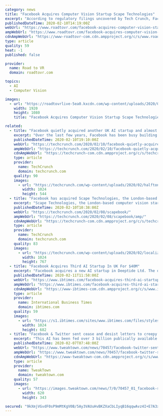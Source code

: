 ```yaml
---
category: news
title: "Facebook Acquires Computer Vision Startup Scape Technologies"
excerpt: "According to regulatory filings uncovered by Tech Crunch, Facebook has acquired Scape Technologies, a London-based computer vision startup. Facebook has yet to publicly acknowledge the acquisition. A company spokesperson told Tech Crunch that it “acquire[s] smaller tech companies from time to time. We don’t always discuss our plans.”"
publishedDateTime: 2020-02-10T14:19:00Z
webUrl: "https://www.roadtovr.com/facebook-acquires-computer-vision-startup-scape-technologies/"
ampWebUrl: "https://www.roadtovr.com/facebook-acquires-computer-vision-startup-scape-technologies/amp/"
cdnAmpWebUrl: "https://www-roadtovr-com.cdn.ampproject.org/c/s/www.roadtovr.com/facebook-acquires-computer-vision-startup-scape-technologies/amp/"
type: article
quality: 59
heat: -1
published: false

provider:
  name: Road to VR
  domain: roadtovr.com

topics:
  - AI
  - Computer Vision

images:
  - url: "https://roadtovrlive-5ea0.kxcdn.com/wp-content/uploads/2020/02/scape-technologies.jpg"
    width: 1920
    height: 1080
    title: "Facebook Acquires Computer Vision Startup Scape Technologies"

related:
  - title: "Facebook quietly acquired another UK AI startup and almost no one noticed"
    excerpt: "Over the last few years, Facebook has been busy building out AI capabilities in areas like computer vision, natural language processing (NLP) and ‘deep learning,’ in part by acquiring promising startups in the space. Understandably, this has seen the U.S. social networking giant look to the U.K. for AI talent, including an acqui-hire of NLP ..."
    publishedDateTime: 2020-02-10T19:10:00Z
    webUrl: "https://techcrunch.com/2020/02/10/facebook-quietly-acquired-atlast-ml/"
    ampWebUrl: "https://techcrunch.com/2020/02/10/facebook-quietly-acquired-atlast-ml/amp/"
    cdnAmpWebUrl: "https://techcrunch-com.cdn.ampproject.org/c/s/techcrunch.com/2020/02/10/facebook-quietly-acquired-atlast-ml/amp/"
    type: article
    provider:
      name: TechCrunch
      domain: techcrunch.com
    quality: 90
    images:
      - url: "https://techcrunch.com/wp-content/uploads/2020/02/halftone-maze.png?w=1024"
        width: 1024
        height: 544
  - title: "Facebook has acquired Scape Technologies, the London-based computer vision startup"
    excerpt: "Scape Technologies, the London-based computer vision startup working on location accuracy beyond the capabilities of GPS, has been acquired by Facebook, according to a regulatory filing. Full terms of the deal remain as yet unknown, although a Companies House update reveals that Facebook Inc. now has majority control of the company (more than 75%)."
    publishedDateTime: 2020-02-10T10:38:00Z
    webUrl: "https://techcrunch.com/2020/02/08/scapebook/"
    ampWebUrl: "https://techcrunch.com/2020/02/08/scapebook/amp/"
    cdnAmpWebUrl: "https://techcrunch-com.cdn.ampproject.org/c/s/techcrunch.com/2020/02/08/scapebook/amp/"
    type: article
    provider:
      name: TechCrunch
      domain: techcrunch.com
    quality: 83
    images:
      - url: "https://techcrunch.com/wp-content/uploads/2020/02/localization.png?w=1024"
        width: 1024
        height: 767
  - title: "Facebook Acquires Third AI Startup In UK For $40M"
    excerpt: "Facebook acquires a new AI startup in Deeptide Ltd. The deal went almost unnoticed save for the blog post of Deeptide's founder back in December There was no disclosed acquisition cost but sources speculates it to be $40 million Facebook's \"acquire and conquer\" strategy has landed it another startup to boost its AI game."
    publishedDateTime: 2020-02-11T11:58:00Z
    webUrl: "https://www.ibtimes.com/facebook-acquires-third-ai-startup-uk-40m-2919901"
    ampWebUrl: "https://www.ibtimes.com/facebook-acquires-third-ai-startup-uk-40m-2919901?amp=1"
    cdnAmpWebUrl: "https://www-ibtimes-com.cdn.ampproject.org/c/s/www.ibtimes.com/facebook-acquires-third-ai-startup-uk-40m-2919901?amp=1"
    type: article
    provider:
      name: International Business Times
      domain: ibtimes.com
    quality: 59
    images:
      - url: "https://s1.ibtimes.com/sites/www.ibtimes.com/files/styles/full/public/2020/01/28/facebook-reports-it-is-closer-to-setting-up.jpg"
        width: 1024
        height: 682
  - title: "Facebook & Twitter sent cease and desist letters to creepy AI startup"
    excerpt: "This AI has been fed over 3 billion publically available images and can now identify almost anyone at the drop of a hat. Clearview, the company behind the AI, has been pushing into government and law enforcement as they believe what they have created can assist in investigations. According to a Facebook spokesperson who spoke to Buzzfeed News ..."
    publishedDateTime: 2020-02-07T07:48:00Z
    webUrl: "https://www.tweaktown.com/news/70457/facebook-twitter-sent-cease-and-desist-letters-to-creepy-ai-startup/index.html"
    ampWebUrl: "https://www.tweaktown.com/news/70457/facebook-twitter-sent-cease-and-desist-letters-to-creepy-ai-startup/amp.html"
    cdnAmpWebUrl: "https://www-tweaktown-com.cdn.ampproject.org/c/s/www.tweaktown.com/news/70457/facebook-twitter-sent-cease-and-desist-letters-to-creepy-ai-startup/amp.html"
    type: article
    provider:
      name: TweakTown
      domain: tweaktown.com
    quality: 57
    images:
      - url: "https://images.tweaktown.com/news/7/0/70457_01_facebook-sends-cease-and-desist-to-facial-recognition-startup-clearvie.png"
        width: 620
        height: 343

secured: "9kXmjVGvdF0sP9mMtKgV0B/5Ay3VAUuHvBKZXaCbLIyqB16qqwAvz4I+E7A3xJSZ0WNhfTqokhetPBZR91+sNSegfErnGb6NdB6HFTS3zRZZbIxDME8aJEeosIPsuZBGA5l6EcxJU47vrXLTtB9l77J9C34DNzn3hLrpshxG11uML9pNUFzfx7H9q9O8PmClXPJxP0cAUyHuVQC3JoCns1lQlentBkYxC9pjLSThqF15mbrv+3HJgkpuHhyfcm3thyskp7yYCxY2BHJEXbKNTQakzDq0lWDo8nhoCLl+OZbQ9a623UlBztwmR3TjMPN7N5YdCC0kUEWNZmJ9OLjnbtDRisZjuYTithJgdCeeTlMA0HaZlxwzqs0aL13PhA9t9IUH8RT3jXFlpVaNqY6gHmC8lijyANTEySXpAm/glUmXbdAPvmlhXA6I2uA8dg6g+YwyUx+cmvdoYvFiJs5GLEGQ2aCrvtIPAQ356qWpmu8=;lpRmOr8dDXB89BUh6n8Wrg=="
---
```


